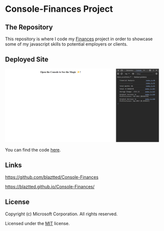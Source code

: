 # Console-Finances Project

## The Repository

This repository is where I code my [Finances](https://github.com/blaztted/Console-Finances) project in order to showcase some of my javascript skills to potential employers or clients.

## Deployed Site

<p align="center">
  <img alt="frontpage and console print" src="./starter/images/finance.png">

You can find the code [here](https://blaztted.github.io/Console-Finances/).

</p>

## Links

https://github.com/blaztted/Console-Finances

https://blaztted.github.io/Console-Finances/

## License

Copyright (c) Microsoft Corporation. All rights reserved.

Licensed under the [MIT](LICENSE.txt) license.
